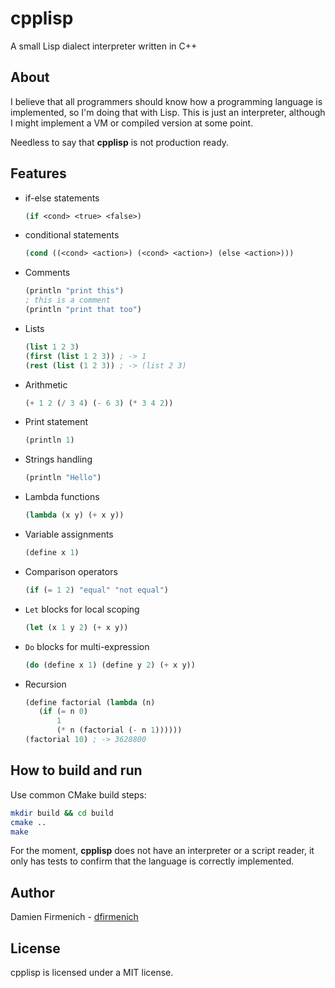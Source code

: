 # cpplisp

A small Lisp dialect interpreter written in C++

## About

I believe that all programmers should know how a programming language is implemented, so I'm doing that with Lisp. This
is just an interpreter, although I might implement a VM or compiled version at some point.

Needless to say that **cpplisp** is not production ready.

## Features

- if-else statements
  ```lisp
  (if <cond> <true> <false>)
  ```
- conditional statements
  ```lisp
  (cond ((<cond> <action>) (<cond> <action>) (else <action>)))
  ```
- Comments
  ```lisp
  (println "print this")
  ; this is a comment
  (println "print that too")
  ```
- Lists
  ```lisp
  (list 1 2 3)
  (first (list 1 2 3)) ; -> 1
  (rest (list (1 2 3)) ; -> (list 2 3)
  ```
- Arithmetic
  ```lisp
  (+ 1 2 (/ 3 4) (- 6 3) (* 3 4 2))
  ```
- Print statement
  ```lisp
  (println 1)
  ```
- Strings handling
  ```lisp
  (println "Hello")
  ```
- Lambda functions
  ```lisp
  (lambda (x y) (+ x y))
  ```
- Variable assignments
  ```lisp
  (define x 1)
   ```
- Comparison operators
  ```lisp
  (if (= 1 2) "equal" "not equal")
  ```
- `Let` blocks for local scoping
  ```lisp
  (let (x 1 y 2) (+ x y))
  ```
- `Do` blocks for multi-expression
  ```lisp
  (do (define x 1) (define y 2) (+ x y))
  ```
- Recursion  
   ```lisp
  (define factorial (lambda (n)
      (if (= n 0)
          1 
          (* n (factorial (- n 1))))))
  (factorial 10) ; -> 3628800
  ```

## How to build and run

Use common CMake build steps:

```bash
mkdir build && cd build
cmake ..
make
```

For the moment, **cpplisp** does not have an interpreter or a script reader, it only has tests to confirm that the
language is correctly implemented.

## Author

Damien Firmenich - [dfirmenich](https://twitter.com/dfirmenich)

## License

cpplisp is licensed under a MIT license.